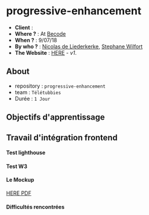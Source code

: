 # progressive-enhancement

- **Client** : 
- **Where ?** : At [Becode]()
- **When ?** :  9/07/18
- **By who ?** : [Nicolas de Liederkerke](https://github.com/Liedekerke), [Stephane Wilfort](https://github.com/wilfort) 
- **The Website** : [HERE]() - *v1*.

## About



- repository : `progressive-enhancement`
- team : `Télétubbies`
- Durée : `1 Jour`

## Objectifs d'apprentissage



## Travail d'intégration frontend




#### Test lighthouse


#### Test W3


#### Le Mockup

[HERE PDF]()

#### Difficultés rencontrées
